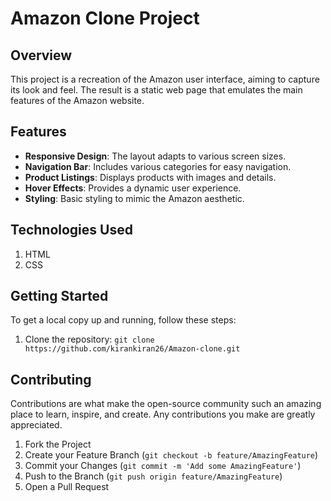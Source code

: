 # Amazon Clone Project

## Overview
This project is a recreation of the Amazon user interface, aiming to capture its look and feel. The result is a static web page that emulates the main features of the Amazon website.

## Features
- **Responsive Design**: The layout adapts to various screen sizes.
- **Navigation Bar**: Includes various categories for easy navigation.
- **Product Listings**: Displays products with images and details.
- **Hover Effects**: Provides a dynamic user experience.
- **Styling**: Basic styling to mimic the Amazon aesthetic.

## Technologies Used
1. HTML
2. CSS

## Getting Started
To get a local copy up and running, follow these steps:

1. Clone the repository: `git clone https://github.com/kirankiran26/Amazon-clone.git`

## Contributing
Contributions are what make the open-source community such an amazing place to learn, inspire, and create. Any contributions you make are greatly appreciated.

1. Fork the Project
2. Create your Feature Branch (`git checkout -b feature/AmazingFeature`)
3. Commit your Changes (`git commit -m 'Add some AmazingFeature'`)
4. Push to the Branch (`git push origin feature/AmazingFeature`)
5. Open a Pull Request
